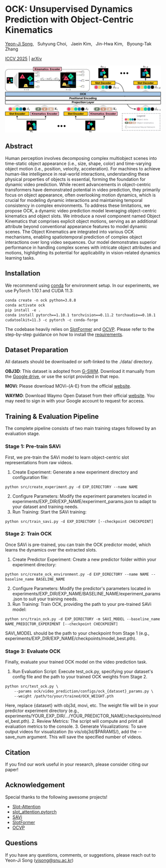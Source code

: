 # OCK: Unsupervised Dynamics Prediction with Object-Centric Kinematics

[Yeon-Ji Song](https://yeonjisong.github.io/), &nbsp; Suhyung Choi, &nbsp; Jaein Kim, &nbsp; Jin-Hwa Kim, &nbsp; Byoung-Tak Zhang 

[ICCV 2025](https://iccv.thecvf.com/) | <a href="https://arxiv.org/abs/2404.18423" target="_blank">arXiv</a>

![image](figures/architecture.png)

## Abstract
Human perception involves decomposing complex multiobject scenes into time-static object appearance (i.e., size, shape, color) and time-varying object motion (i.e., position, velocity, acceleration). For machines to achieve human-like intelligence in real-world interactions, understanding these physical properties of objects is essential, forming the foundation for dynamic video prediction. While recent advancements in object-centric transformers have demonstrated potential in video prediction, they primarily focus on object appearance, often overlooking motion dynamics, which is crucial for modeling dynamic interactions and maintaining temporal consistency in complex environments. To address these limitations, we propose OCK, a dynamic video prediction model leveraging object-centric kinematics and object slots. We introduce a novel component named Object Kinematics that comprises explicit object motions, serving as an additional attribute beyond conventional appearance features to model dynamic scenes. The Object Kinematics are integrated into various OCK mechanisms, enabling spatiotemporal prediction of complex object interactions over long video sequences. Our model demonstrates superior performance in handling complex scenes with intricate object attributes and motions, highlighting its potential for applicability in vision-related dynamics learning tasks.


## Installation
We recommend using [conda](https://docs.conda.io/projects/conda/en/latest/user-guide/install/index.html) for environment setup. In our experiments, we use PyTorch 1.10.1 and CUDA 11.3:

```
conda create -n ock python=3.8.8
conda activate ock
pip install -e .
conda install pytorch==1.10.1 torchvision==0.11.2 torchaudio==0.10.1 cudatoolkit=11.3 -c pytorch -c conda-forge
```

The codebase heavily relies on [SlotFormer](https://github.com/pairlab/SlotFormer) and [OCVP](https://github.com/AIS-Bonn/OCVP-object-centric-video-prediction).
Please refer to the step-by-step guidance on how to install the [requirements](https://github.com/AIS-Bonn/OCVP-object-centric-video-prediction/blob/master/assets/docs/INSTALL.md).

## Dataset Preparation
All datasets should be downloaded or soft-linked to the ./data/ directory.

**OBJ3D**: This dataset is adopted from [G-SWM](https://github.com/zhixuan-lin/G-SWM#datasets).
Download it manually from the [Google drive](https://drive.google.com/file/d/1XSLW3qBtcxxvV-5oiRruVTlDlQ_Yatzm/view), or use the script provided in that repo.

**MOVi**: Please download MOVi-{A-E} from the official [website](https://github.com/google-research/kubric/tree/main/challenges/movi).

**WAYMO**: Download Waymo Open Dataset from their official [website](https://waymo.com/open/). You may need to sign in with your Google account to request for access.

## Training & Evaluation Pipeline
The complete pipeline consists of two main training stages followed by an evaluation stage.

### Stage 1: Pre-train SAVi
First, we pre-train the SAVi model to learn object-centric slot representations from raw videos.
1. Create Experiment: Generate a new experiment directory and configuration file:
```
python src/create_experiment.py -d EXP_DIRECTORY --name NAME
```
2. Configure Parameters: Modify the experiment parameters located in experiments/EXP_DIR/EXP_NAME/experiment_params.json to adapt to your dataset and training needs.
3. Run Training: Start the SAVi training:
```
python src/train_savi.py -d EXP_DIRECTORY [--checkpoint CHECKPOINT]
```

### Stage 2: Train OCK
Once SAVi is pre-trained, you can train the OCK predictor model, which learns the dynamics over the extracted slots.
1. Create Predictor Experiment: Create a new predictor folder within your experiment directory:
```
python src/create_ock_environment.py -d EXP_DIRECTORY --name NAME --baseline_name BASELINE_NAME
```
2. Configure Parameters: Modify the predictor's parameters located in experiments/EXP_DIR/EXP_NAME/BASELINE_NAME/experiment_params.json to suit your training needs.
3. Run Training: Train OCK, providing the path to your pre-trained SAVi model:
```
python src/train_ock.py -d EXP_DIRECTORY -m SAVI_MODEL --baseline_name NAME_PREDICTOR_EXPERIMENT [--checkpoint CHECKPOINT]
```
SAVI_MODEL should be the path to your checkpoint from Stage 1 (e.g., experiments/EXP_DIR/EXP_NAME/checkpoints/model_best.pth).


### Stage 3: Evaluate OCK
Finally, evaluate your trained OCK model on the video prediction task.
1. Run Evaluation Script: Execute test_ock.py, specifying your dataset's config file and the path to your trained OCK weights from Stage 2.
```
python src/test_ock.py \
    --params ock/video_prediction/configs/ock_{dataset}_params.py \
    --weight /path/to/your/trained/OCK_WEIGHT.pth
```
Here, replace {dataset} with obj3d, movi, etc. The weight file will be in your predictor experiment directory (e.g., experiments/YOUR_EXP_DIR/.../YOUR_PREDICTOR_NAME/checkpoints/model_best.pth).
2. Review Metrics: The script will compute and print all evaluation metrics to the console.
3. Generate Visualizations: To save output videos for visualization (to vis/obj3d/$PARAMS/), add the --save_num argument. This will save the specified number of videos.

## Citation
If you find our work useful in your research, please consider citing our paper!


## Acknowledgement
Special thanks to the following awesome projects!
- [Slot-Attention](https://github.com/google-research/google-research/tree/master/slot_attention)
- [slot_attention.pytorch](https://github.com/untitled-ai/slot_attention)
- [SAVi](https://github.com/google-research/slot-attention-video/)
- [SlotFormer](https://github.com/pairlab/SlotFormer/)
- [OCVP](https://github.com/AIS-Bonn/OCVP-object-centric-video-prediction)


## Questions
If you have any questions, comments, or suggestions, please reach out to Yeon-Ji Song (yjsong@snu.ac.kr)

